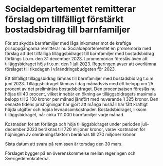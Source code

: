 # Socialdepartementet remitterar förslag om tillfälligt förstärkt bostadsbidrag till barnfamiljer

För att skydda barnfamiljer med låga inkomster mot de kraftiga prisuppgångarna remitterar nu Socialdepartementet en promemoria med förslag att det tillfälliga tilläggsbidraget till barnfamiljer med bostadsbidrag förlängs t.o.m. den 31 december 2023. I promemorian föreslås även att tilläggsbidraget höjs fr.o.m. den 1 juli 2023. Regeringen avser att överlämna förslaget till riksdagen i vårändringsbudgeten för 2023.

Ett tillfälligt tilläggsbidrag lämnas till barnfamiljer med bostadsbidrag t.o.m. juni 2023. Tilläggsbidraget lämnas i dag månadsvis med ett belopp om 25 procent av det preliminära bostadsbidraget. Den procentsatsen föreslås nu höjas till 40 procent, vilket innebär en ökning av tilläggsbidragets maximala belopp till 2 100 kronor per månad jämfört med nuvarande 1 325 kronor. Den senaste tidens prishöjningar har gjort att många hushåll har fått kraftigt höjda utgifter och höjda levnadsomkostnader. Bostadsbidraget, liksom tilläggsbidraget, når cirka 111 000 barnfamiljer varje månad.

Kostnaden för att förlänga och höja tilläggsbidraget under perioden juli-december 2023 beräknas till 720 miljoner kronor, varav kostnaden för höjningen av omräkningsfaktorn beräknas till 270 miljoner kronor.

Sista datum att svara på remissen är torsdag den 30 mars.

Förslaget bygger på en överenskommelse mellan regeringen och Sverigedemokraterna.
